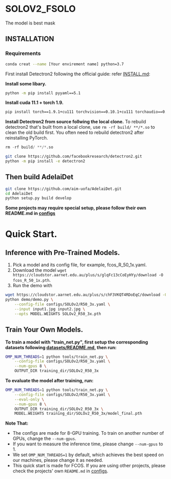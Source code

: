 # SOLOV2_FSOLO
The model is best mask
## **INSTALLATION**

### **Requirements**

```bash
conda creat --name [Your envirement name] python=3.7
```
First install Detectron2 following the official guide: refer [INSTALL.md](https://github.com/facebookresearch/detectron2/blob/main/INSTALL.md):

**Install some libary.**
```bash
python -m pip install pyyaml==5.1
```
**Install cuda 11.1 + torch 1.9.**
```bash
pip install torch==1.9.1+cu111 torchvision==0.10.1+cu111 torchaudio==0.9.1 -f https://download.pytorch.org/whl/torch_stable.html
```
**Install Detectron2 from source follwing the local clone.**
To rebuild detectron2 that's built from a local clone, use `rm -rf build/ **/*.so` to clean the old build first. You often need to rebuild detectron2 after reinstalling PyTorch.
```python
rm -rf build/ **/*.so
```
```bash
git clone https://github.com/facebookresearch/detectron2.git
python -m pip install -e detectron2
```

## Then build AdelaiDet
```bash
git clone https://github.com/aim-uofa/AdelaiDet.git
cd AdelaiDet
python setup.py build develop
```
**Some projects may require special setup, please follow their own README.md in [configs](https://github.com/aim-uofa/AdelaiDet/tree/master/configs)**

# Quick Start.

## Inference with Pre-Trained Models.
1. Pick a model and its config file, for example, fcos_R_50_1x.yaml.
2. Download the model `wget https://cloudstor.aarnet.edu.au/plus/s/glqFc13cCoEyHYy/download -O fcos_R_50_1x.pth`.
3. Run the demo with
```bash
wget https://cloudstor.aarnet.edu.au/plus/s/chF3VKQT4RDoEqC/download -O SOLOv2_R50_3x.pth
python demo/demo.py \
    --config-file configs/SOLOv2/R50_3x.yaml \
    --input input1.jpg input2.jpg \
    --opts MODEL.WEIGHTS SOLOv2_R50_3x.pth
```
## Train Your Own Models.

**To train a model with "train_net.py", first setup the corresponding datasets following [datasets/README.md](https://github.com/facebookresearch/detectron2/blob/main/datasets/README.md), then run:**
```bash
OMP_NUM_THREADS=1 python tools/train_net.py \
    --config-file configs/SOLOv2/R50_3x.yaml \
    --num-gpus 8 \
    OUTPUT_DIR training_dir/SOLOv2_R50_3x
```
**To evaluate the model after training, run:**
```bash
OMP_NUM_THREADS=1 python tools/train_net.py \
    --config-file configs/SOLOv2/R50_3x.yaml \
    --eval-only \
    --num-gpus 8 \
    OUTPUT_DIR training_dir/SOLOv2_R50_3x \
    MODEL.WEIGHTS training_dir/SOLOv2_R50_3x/model_final.pth
```
**Note That:**
* The configs are made for 8-GPU training. To train on another number of GPUs, change the `--num-gpus`.
* If you want to measure the inference time, please change `--num-gpus` to 1.
* We set `OMP_NUM_THREADS=1` by default, which achieves the best speed on our machines, please change it as needed.
* This quick start is made for FCOS. If you are using other projects, please check the projects' own `README.md` in [configs](https://github.com/aim-uofa/AdelaiDet/tree/master/configs).




